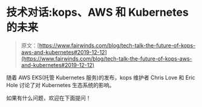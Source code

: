 # 技术对话:kops、AWS 和 Kubernetes 的未来

> 原文：[https://www.fairwinds.com/blog/tech-talk-the-future-of-kops-aws-and-kubernetes#2019-12-12](https://www.fairwinds.com/blog/tech-talk-the-future-of-kops-aws-and-kubernetes#2019-12-12)

 随着 AWS EKS(托管 Kubernetes 服务)的发布，kops 维护者 Chris Love 和 Eric Hole 讨论了对 Kubernetes 生态系统的影响。

如果有什么问题，欢迎在下面提问！